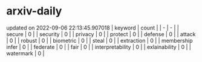 # arxiv-daily
updated on 2022-09-06 22:13:45.907018
| keyword | count |
| - | - |
| secure | 0 |
| security | 0 |
| privacy | 0 |
| protect | 0 |
| defense | 0 |
| attack | 0 |
| robust | 0 |
| biometric | 0 |
| steal | 0 |
| extraction | 0 |
| membership infer | 0 |
| federate | 0 |
| fair | 0 |
| interpretability | 0 |
| exlainability | 0 |
| watermark | 0 |
